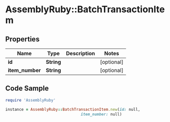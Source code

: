 # AssemblyRuby::BatchTransactionItem

## Properties

Name | Type | Description | Notes
------------ | ------------- | ------------- | -------------
**id** | **String** |  | [optional] 
**item_number** | **String** |  | [optional] 

## Code Sample

```ruby
require 'AssemblyRuby'

instance = AssemblyRuby::BatchTransactionItem.new(id: null,
                                 item_number: null)
```



